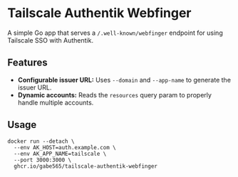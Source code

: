 # Tailscale Authentik Webfinger

A simple Go app that serves a `/.well-known/webfinger` endpoint for using Tailscale SSO with Authentik.

## Features
- **Configurable issuer URL:** Uses `--domain` and `--app-name` to generate the issuer URL.
- **Dynamic accounts:** Reads the `resources` query param to properly handle multiple accounts.

## Usage

```shell
docker run --detach \
  --env AK_HOST=auth.example.com \
  --env AK_APP_NAME=tailscale \
  --port 3000:3000 \
  ghcr.io/gabe565/tailscale-authentik-webfinger
```
